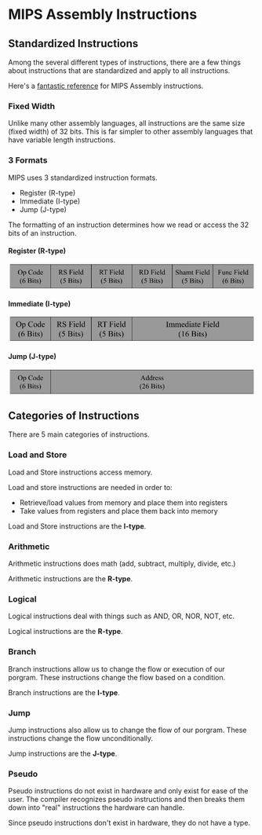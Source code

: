 # MIPS Assembly Instructions

## Standardized Instructions
Among the several different types of instructions, there are a few things about instructions that are standardized and apply to all instructions.

Here's a [fantastic reference](https://inst.eecs.berkeley.edu/~cs61c/resources/MIPS_help.html) for MIPS Assembly instructions.

### Fixed Width
Unlike many other assembly languages, all instructions are the same size (fixed width) of 32 bits. This is far simpler to other assembly languages that have variable length instructions.

### 3 Formats
MIPS uses 3 standardized instruction formats.
- Register (R-type)
- Immediate (I-type)
- Jump (J-type)

The formatting of an instruction determines how we read or access the 32 bits of an instruction.

#### Register (R-type)
![r-type](/public/img/r-type.png)

#### Immediate (I-type)
![i-type](/public/img/i-type.png)

#### Jump (J-type)
![j-type](/public/img/j-type.png)

## Categories of Instructions
There are 5 main categories of instructions.

### Load and Store
Load and Store instructions access memory.

Load and store instructions are needed in order to:
- Retrieve/load values from memory and place them into registers
- Take values from registers and place them back into memory

Load and Store instructions are the **I-type**.

### Arithmetic
Arithmetic instructions does math (add, subtract, multiply, divide, etc.)

Arithmetic instructions are the **R-type**.

### Logical
Logical instructions deal with things such as AND, OR, NOR, NOT, etc.

Logical instructions are the **R-type**.

### Branch
Branch instructions allow us to change the flow or execution of our porgram. These instructions change the flow based on a condition.

Branch instructions are the **I-type**.

### Jump
Jump instructions also allow us to change the flow of our porgram. These instructions change the flow unconditionally.

Jump instructions are the **J-type**.

### Pseudo
Pseudo instructions do not exist in hardware and only exist for ease of the user. The compiler recognizes pseudo instructions and then breaks them down into "real" instructions the hardware can handle.

Since pseudo instructions don't exist in hardware, they do not have a type.